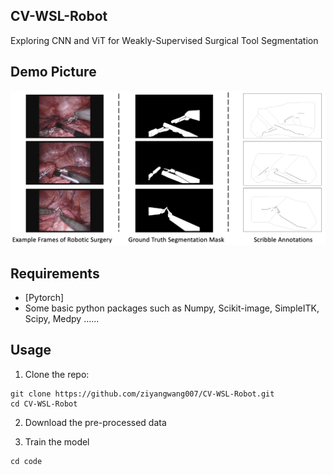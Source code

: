 ## CV-WSL-Robot
Exploring CNN and ViT for Weakly-Supervised Surgical Tool Segmentation

## Demo Picture

<img src="demodata.png">


## Requirements
* [Pytorch]
* Some basic python packages such as Numpy, Scikit-image, SimpleITK, Scipy, Medpy ......


## Usage

1. Clone the repo:
```
git clone https://github.com/ziyangwang007/CV-WSL-Robot.git
cd CV-WSL-Robot
```
2. Download the pre-processed data 


3. Train the model

```
cd code
```
